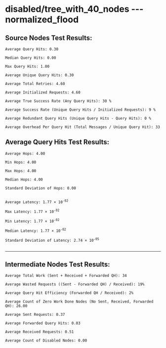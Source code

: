 # disabled/tree_with_40_nodes --- normalized_flood
## Source Nodes Test Results:
	Average Query Hits: 0.30

	Median Query Hits: 0.00

	Max Query Hits: 1.00

	Average Unique Query Hits: 0.30

	Average Total Retries: 4.60

	Average Initialized Requests: 4.60

	Average True Success Rate (Any Query Hits): 30 %

	Average Success Rate (Unique Query Hits / Initialized Requests): 9 %

	Average Redundant Query Hits (Unique Query Hits - Query Hits): 0 %

	Average Overhead Per Query Hit (Total Messages / Unique Query Hit): 33



## Average Query Hits Test Results:
<pre><code>Average Hops: 4.00

Min Hops: 4.00

Max Hops: 4.00

Median Hops: 4.00

Standard Deviation of Hops: 0.00


Average Latency: 1.77 × 10<sup>-02</sup>

Max Latency: 1.77 × 10<sup>-02</sup>

Min Latency: 1.77 × 10<sup>-02</sup>

Median Latency: 1.77 × 10<sup>-02</sup>

Standard Deviation of Latency: 2.74 × 10<sup>-05</sup>

</code></pre>

---------------------------------------------
## Intermediate Nodes Test Results:

	Average Total Work (Sent + Received + Forwarded QH): 34

	Average Wasted Requests ((Sent - Forwarded QH) / Received): 19%

	Average Query Hit Efficiency (Forwarded QH / Received): 2%

	Average Count of Zero Work Done Nodes (No Sent, Received, Forwarded QH): 26.00

	Average Sent Requests: 0.37

	Average Forwarded Query Hits: 0.03

	Average Received Requests: 0.51

	Average Count of Disabled Nodes: 0.00

